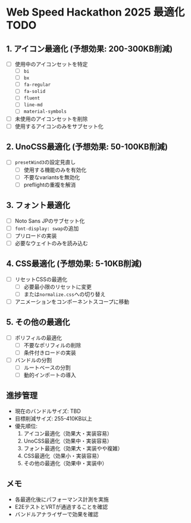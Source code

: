 # Web Speed Hackathon 2025 最適化TODO

## 1. アイコン最適化 (予想効果: 200-300KB削減)

- [ ] 使用中のアイコンセットを特定
  - [ ] `bi`
  - [ ] `bx`
  - [ ] `fa-regular`
  - [ ] `fa-solid`
  - [ ] `fluent`
  - [ ] `line-md`
  - [ ] `material-symbols`
- [ ] 未使用のアイコンセットを削除
- [ ] 使用するアイコンのみをサブセット化

## 2. UnoCSS最適化 (予想効果: 50-100KB削減)

- [ ] `presetWind3`の設定見直し
  - [ ] 使用する機能のみを有効化
  - [ ] 不要なvariantsを無効化
  - [ ] preflightの重複を解消

## 3. フォント最適化

- [ ] Noto Sans JPのサブセット化
- [ ] `font-display: swap`の追加
- [ ] プリロードの実装
- [ ] 必要なウェイトのみを読み込む

## 4. CSS最適化 (予想効果: 5-10KB削減)

- [ ] リセットCSSの最適化
  - [ ] 必要最小限のリセットに変更
  - [ ] または`normalize.css`への切り替え
- [ ] アニメーションをコンポーネントスコープに移動

## 5. その他の最適化

- [ ] ポリフィルの最適化
  - [ ] 不要なポリフィルの削除
  - [ ] 条件付きロードの実装
- [ ] バンドルの分割
  - [ ] ルートベースの分割
  - [ ] 動的インポートの導入

## 進捗管理

- 現在のバンドルサイズ: TBD
- 目標削減サイズ: 255-410KB以上
- 優先順位:
  1. アイコン最適化（効果大・実装容易）
  2. UnoCSS最適化（効果中・実装容易）
  3. フォント最適化（効果大・実装やや複雑）
  4. CSS最適化（効果小・実装容易）
  5. その他の最適化（効果中・実装中）

## メモ

- 各最適化後にパフォーマンス計測を実施
- E2EテストとVRTが通過することを確認
- バンドルアナライザーで効果を確認
